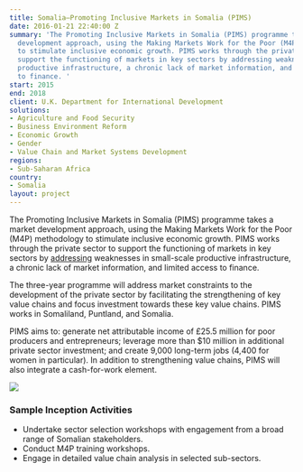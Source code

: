 ```yaml
---
title: Somalia—Promoting Inclusive Markets in Somalia (PIMS)
date: 2016-01-21 22:40:00 Z
summary: 'The Promoting Inclusive Markets in Somalia (PIMS) programme takes a market
  development approach, using the Making Markets Work for the Poor (M4P) methodology
  to stimulate inclusive economic growth. PIMS works through the private sector to
  support the functioning of markets in key sectors by addressing weaknesses in small-scale
  productive infrastructure, a chronic lack of market information, and limited access
  to finance. '
start: 2015
end: 2018
client: U.K. Department for International Development
solutions:
- Agriculture and Food Security
- Business Environment Reform
- Economic Growth
- Gender
- Value Chain and Market Systems Development
regions:
- Sub-Saharan Africa
country:
- Somalia
layout: project
---
```


The Promoting Inclusive Markets in Somalia (PIMS) programme takes a market development approach, using the Making Markets Work for the Poor (M4P) methodology to stimulate inclusive economic growth. PIMS works through the private sector to support the functioning of markets in key sectors by [addressing](http://dai-global-developments.com/articles/discreetly-discovering-pathways-to-economic-growth-in-somalia/?utm_source=daidotcom) weaknesses in small-scale productive infrastructure, a chronic lack of market information, and limited access to finance.

The three-year programme will address market constraints to the development of the private sector by facilitating the strengthening of key value chains and focus investment towards these key value chains. PIMS works in Somaliland, Puntland, and Somalia.

PIMS aims to: generate net attributable income of £25.5 million for poor producers and entrepreneurs; leverage more than $10 million in additional private sector investment; and create 9,000 long-term jobs (4,400 for women in particular). In addition to strengthening value chains, PIMS will also integrate a cash-for-work element.

![][1]

###  Sample Inception Activities

* Undertake sector selection workshops with engagement from a broad range of Somalian stakeholders.
* Conduct M4P training workshops.
* Engage in detailed value chain analysis in selected sub-sectors.


[1]: https://assetify-dai.com/projects/PIMS.jpg
